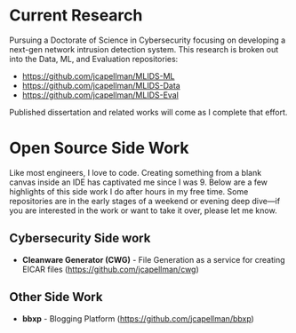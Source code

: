 # Current Research
Pursuing a Doctorate of Science in Cybersecurity focusing on developing a next-gen network intrusion detection system. This research is broken out into the Data, ML, and Evaluation repositories:
* https://github.com/jcapellman/MLIDS-ML
* https://github.com/jcapellman/MLIDS-Data
* https://github.com/jcapellman/MLIDS-Eval

Published dissertation and related works will come as I complete that effort.

# Open Source Side Work
Like most engineers, I love to code. Creating something from a blank canvas inside an IDE has captivated me since I was 9. Below are a few highlights of this side work I do after hours in my free time. Some repositories are in the early stages of a weekend or evening deep dive—if you are interested in the work or want to take it over, please let me know.

## Cybersecurity Side work
* **Cleanware Generator (CWG)** - File Generation as a service for creating EICAR files (https://github.com/jcapellman/cwg)

## Other Side Work
* **bbxp** - Blogging Platform (https://github.com/jcapellman/bbxp)
